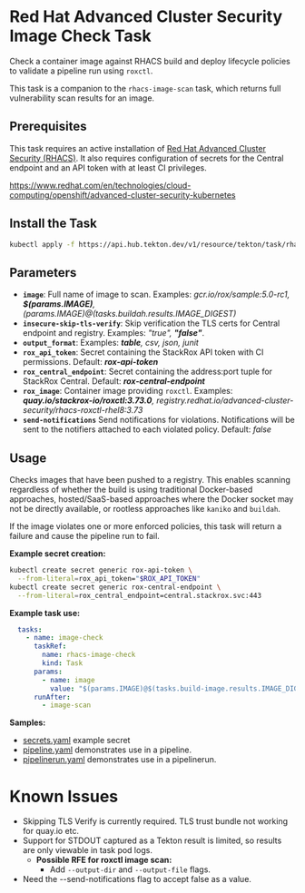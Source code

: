 # Red Hat Advanced Cluster Security Image Check Task

Check a container image against RHACS build and deploy lifecycle policies to validate a pipeline run using `roxctl`.

This task is a companion to the `rhacs-image-scan` task, which returns full vulnerability scan results for an image.

## Prerequisites

This task requires an active installation of [Red Hat Advanced Cluster Security (RHACS)](https://www.redhat.com/en/resources/advanced-cluster-security-for-kubernetes-datasheet).  It also requires configuration of secrets for the Central endpoint and an API token with at least CI privileges.

<https://www.redhat.com/en/technologies/cloud-computing/openshift/advanced-cluster-security-kubernetes>

## Install the Task

```bash
kubectl apply -f https://api.hub.tekton.dev/v1/resource/tekton/task/rhacs-image-check/3.73/raw
```

## Parameters

- **`image`**: Full name of image to scan. Examples: _gcr.io/rox/sample:5.0-rc1, **$(params.IMAGE)**, $(params.IMAGE)@$(tasks.buildah.results.IMAGE_DIGEST)_
- **`insecure-skip-tls-verify`**: Skip verification the TLS certs for Central endpoint and registry. Examples: _"true", **"false"**_.
- **`output_format`**:  Examples: _**table**, csv, json, junit_
- **`rox_api_token`**: Secret containing the StackRox API token with CI permissions. Default: _**rox-api-token**_
- **`rox_central_endpoint`**: Secret containing the address:port tuple for StackRox Central. Default: _**rox-central-endpoint**_
- **`rox_image`**: Container image providing `roxctl`. Examples: _**quay.io/stackrox-io/roxctl:3.73.0**, registry.redhat.io/advanced-cluster-security/rhacs-roxctl-rhel8:3.73_
- **`send-notifications`** Send notifications for violations.  Notifications will be sent to the notifiers attached to each violated policy. Default: _false_

## Usage

Checks images that have been pushed to a registry.  This enables scanning regardless of whether the build is using traditional Docker-based approaches, hosted/SaaS-based approaches where the Docker socket may not be directly available, or rootless approaches like `kaniko` and `buildah`.

If the image violates one or more enforced policies, this task will return a failure and cause the pipeline run to fail.

**Example secret creation:**

```bash
kubectl create secret generic rox-api-token \
  --from-literal=rox_api_token="$ROX_API_TOKEN"
kubectl create secret generic rox-central-endpoint \
  --from-literal=rox_central_endpoint=central.stackrox.svc:443
```

**Example task use:**

```yaml
  tasks:
    - name: image-check
      taskRef:
        name: rhacs-image-check
        kind: Task
      params:
        - name: image
          value: "$(params.IMAGE)@$(tasks.build-image.results.IMAGE_DIGEST)"
      runAfter:
        - image-scan
```

**Samples:**

- [secrets.yaml](samples/secrets.yaml) example secret
- [pipeline.yaml](samples/pipeline.yaml) demonstrates use in a pipeline.
- [pipelinerun.yaml](samples/pipelinerun.yaml) demonstrates use in a pipelinerun.

# Known Issues

* Skipping TLS Verify is currently required. TLS trust bundle not working for quay.io etc.
* Support for STDOUT captured as a Tekton result is limited, so results are only viewable in task pod logs.
  * **Possible RFE for roxctl image scan:**
    * Add `--output-dir` and `--output-file` flags.
* Need the --send-notifications flag to accept false as a value.
